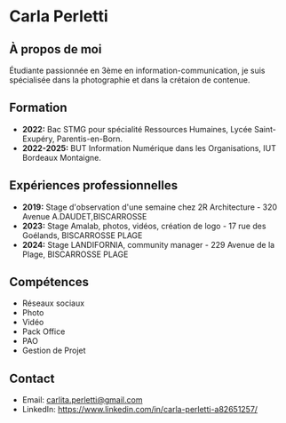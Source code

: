 # Carla Perletti

## À propos de moi
Étudiante passionnée en 3ème en information-communication, je suis spécialisée dans la photographie et dans la crétaion de contenue.

## Formation
- **2022:** Bac STMG pour spécialité Ressources Humaines, Lycée Saint-Exupéry, Parentis-en-Born.
- **2022-2025:** BUT Information Numérique dans les Organisations, IUT Bordeaux Montaigne.

## Expériences professionnelles
- **2019:** Stage d'observation d'une semaine chez 2R Architecture - 320 Avenue A.DAUDET,BISCARROSSE
- **2023:** Stage Amalab, photos, vidéos, création de logo - 17 rue des Goélands, BISCARROSSE PLAGE
- **2024:** Stage LANDIFORNIA, community manager - 229 Avenue de la Plage, BISCARROSSE PLAGE


## Compétences
- Réseaux sociaux
- Photo
- Vidéo
- Pack Office 
- PAO
- Gestion de Projet

## Contact
- Email: carlita.perletti@gmail.com
- LinkedIn: https://www.linkedin.com/in/carla-perletti-a82651257/
